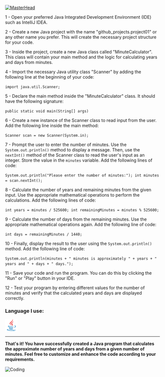 [![MasterHead](https://blog-assets.freshworks.com/freshservice/wp-content/uploads/2021/07/28134649/Context-Collab.gif)](https://meryemkolbasar.io)

1 - Open your preferred Java Integrated Development Environment (IDE) such as IntelliJ IDEA.

2 - Create a new Java project with the name "github_projects.project01" or any other name you prefer. This will create the necessary project structure for your code.

3 - Inside the project, create a new Java class called "MinuteCalculator". This class will contain your main method and the logic for calculating years and days from minutes.

4 - Import the necessary Java utility class "Scanner" by adding the following line at the beginning of your code: 

` import java.util.Scanner; `

5 - Declare the main method inside the "MinuteCalculator" class. It should have the following signature:

`public static void main(String[] args)`

6 - Create a new instance of the Scanner class to read input from the user. Add the following line inside the main method:

`Scanner scan = new Scanner(System.in);`

7 - Prompt the user to enter the number of minutes. Use the `System.out.println()` method to display a message. Then, use the `nextInt()` method of the Scanner class to read the user's input as an integer. Store the value in the `minutes` variable. Add the following lines of code:

`System.out.println("Please enter the number of minutes:");
int minutes = scan.nextInt();`

8 - Calculate the number of years and remaining minutes from the given input. Use the appropriate mathematical operations to perform the calculations. Add the following lines of code:

`int years = minutes / 525600;
int remainingMinutes = minutes % 525600;`

9 - Calculate the number of days from the remaining minutes. Use the appropriate mathematical operations again. Add the following line of code:

`int days = remainingMinutes / 1440;`

10 - Finally, display the result to the user using the `System.out.println()` method. Add the following line of code:

`System.out.println(minutes + " minutes is approximately " + years + " years and " + days + " days.");`

11 - Save your code and run the program. You can do this by clicking the "Run" or "Play" button in your IDE.

12 - Test your program by entering different values for the number of minutes and verify that the calculated years and days are displayed correctly.

### Language I use:

<a href="https://www.java.com" target="_blank" rel="noreferrer"> <img src="https://raw.githubusercontent.com/devicons/devicon/master/icons/java/java-original.svg" alt="java" width="40" height="40"/> </a>

***

**That's it! You have successfully created a Java program that calculates the approximate number of years and days from a given number of minutes. Feel free to customize and enhance the code according to your requirements.**

<img align="center" alt="Coding" width="1000" src="https://cdn.kibrispdr.org/data/1796/the-end-gif-7.gif">
